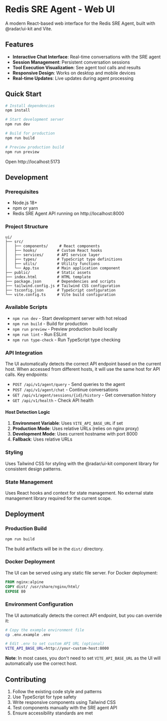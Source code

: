 # Redis SRE Agent - Web UI

A modern React-based web interface for the Redis SRE Agent, built with @radar/ui-kit and Vite.

## Features

- **Interactive Chat Interface**: Real-time conversations with the SRE agent
- **Session Management**: Persistent conversation sessions
- **Tool Execution Visualization**: See agent tool calls and results
- **Responsive Design**: Works on desktop and mobile devices
- **Real-time Updates**: Live updates during agent processing

## Quick Start

```bash
# Install dependencies
npm install

# Start development server
npm run dev

# Build for production
npm run build

# Preview production build
npm run preview
```

Open http://localhost:5173

## Development

### Prerequisites

- Node.js 18+
- npm or yarn
- Redis SRE Agent API running on http://localhost:8000

### Project Structure

```
ui/
├── src/
│   ├── components/     # React components
│   ├── hooks/         # Custom React hooks
│   ├── services/      # API service layer
│   ├── types/         # TypeScript type definitions
│   ├── utils/         # Utility functions
│   └── App.tsx        # Main application component
├── public/            # Static assets
├── index.html         # HTML template
├── package.json       # Dependencies and scripts
├── tailwind.config.js # Tailwind CSS configuration
├── tsconfig.json      # TypeScript configuration
└── vite.config.ts     # Vite build configuration
```

### Available Scripts

- `npm run dev` - Start development server with hot reload
- `npm run build` - Build for production
- `npm run preview` - Preview production build locally
- `npm run lint` - Run ESLint
- `npm run type-check` - Run TypeScript type checking

### API Integration

The UI automatically detects the correct API endpoint based on the current host. When accessed from different hosts, it will use the same host for API calls. Key endpoints:

- `POST /api/v1/agent/query` - Send queries to the agent
- `POST /api/v1/agent/chat` - Continue conversations
- `GET /api/v1/agent/sessions/{id}/history` - Get conversation history
- `GET /api/v1/health` - Check API health

#### Host Detection Logic

1. **Environment Variable**: Uses `VITE_API_BASE_URL` if set
2. **Production Mode**: Uses relative URLs (relies on nginx proxy)
3. **Development Mode**: Uses current hostname with port 8000
4. **Fallback**: Uses relative URLs

### Styling

Uses Tailwind CSS for styling with the @radar/ui-kit component library for consistent design patterns.

### State Management

Uses React hooks and context for state management. No external state management library required for the current scope.

## Deployment

### Production Build

```bash
npm run build
```

The build artifacts will be in the `dist/` directory.

### Docker Deployment

The UI can be served using any static file server. For Docker deployment:

```dockerfile
FROM nginx:alpine
COPY dist/ /usr/share/nginx/html/
EXPOSE 80
```

### Environment Configuration

The UI automatically detects the correct API endpoint, but you can override it:

```bash
# Copy the example environment file
cp .env.example .env

# Edit .env to set custom API URL (optional)
VITE_API_BASE_URL=http://your-custom-host:8000
```

**Note**: In most cases, you don't need to set `VITE_API_BASE_URL` as the UI will automatically use the correct host.

## Contributing

1. Follow the existing code style and patterns
2. Use TypeScript for type safety
3. Write responsive components using Tailwind CSS
4. Test components manually with the SRE agent API
5. Ensure accessibility standards are met
